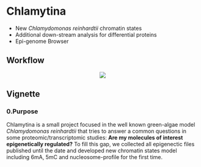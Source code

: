 
# Chlamytina #
- New *Chlamydomonas reinhardtii* chromatin states
- Additional down-stream analysis for differential proteins
- Epi-genome Browser 

## Workflow ##
<p align=center>
<img src=Timeline_Workflows/Workflow_Chlamytina.jpg />
</p>

## Vignette ##

### 0.Purpose ###

Chlamytina is a small project focused in the well known green-algae model *Chlamydomonas reinhardtii* that tries to answer a common questions in some proteomic/transcriptomic studies:
**Are my molecules of interest epigenetically regulated?**
To fill this gap, we collected all epigenectic files published until the date and developed new chromatin states model including 6mA, 5mC and nucleosome-profile for the first time.       

